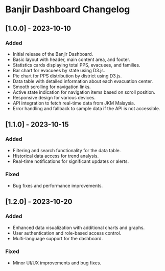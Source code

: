# Banjir Dashboard Changelog

## [1.0.0] - 2023-10-10
### Added
- Initial release of the Banjir Dashboard.
- Basic layout with header, main content area, and footer.
- Statistics cards displaying total PPS, evacuees, and families.
- Bar chart for evacuees by state using D3.js.
- Pie chart for PPS distribution by district using D3.js.
- Data table with detailed information about each evacuation center.
- Smooth scrolling for navigation links.
- Active state indication for navigation items based on scroll position.
- Responsive design for various devices.
- API integration to fetch real-time data from JKM Malaysia.
- Error handling and fallback to sample data if the API is not accessible.

## [1.1.0] - 2023-10-15
### Added
- Filtering and search functionality for the data table.
- Historical data access for trend analysis.
- Real-time notifications for significant updates or alerts.

### Fixed
- Bug fixes and performance improvements.

## [1.2.0] - 2023-10-20
### Added
- Enhanced data visualization with additional charts and graphs.
- User authentication and role-based access control.
- Multi-language support for the dashboard.

### Fixed
- Minor UI/UX improvements and bug fixes.
